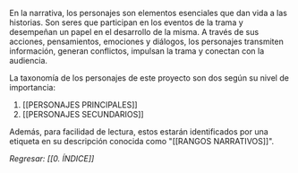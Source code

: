 En la narrativa, los personajes son elementos esenciales que dan vida a las historias. Son seres que participan en los eventos de la trama y desempeñan un papel en el desarrollo de la misma. A través de sus acciones, pensamientos, emociones y diálogos, los personajes transmiten información, generan conflictos, impulsan la trama y conectan con la audiencia.

La taxonomía de los personajes de este proyecto son dos según su nivel de importancia:

1. [[PERSONAJES PRINCIPALES]]
2. [[PERSONAJES SECUNDARIOS]]

Además, para facilidad de lectura, estos estarán identificados por una etiqueta en su descripción conocida como "[[RANGOS NARRATIVOS]]".

*Regresar: [[0. ÍNDICE]]*